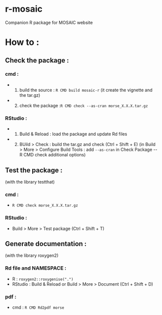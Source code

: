 r-mosaic
========

Companion R package for MOSAIC website

How to :
========

## Check the package :

### cmd :
  * 1) build the source : `R CMD build mosaic-r` (it create the vignette and the
       tar.gz)
  * 2) check the package :`R CMD check --as-cran morse_X.X.X.tar.gz`
  
### RStudio :
  * 1) Build & Reload : load the package and update Rd files
  * 2) BUild > Check : build the tar.gz and check (Ctrl + Shift + E)
     (in Build > More > Configure Build Tools :
     add `--as-cran` in Check Package -- R CMD check additional options)

## Test the package :
(with the library testthat)

### cmd :
  * `R CMD check morse_X.X.X.tar.gz`

### RStudio :
  * Build > More > Test package (Ctrl + Shift + T)

## Generate documentation :
  (with the library roxygen2)

### Rd file and NAMESPACE :
  * R : `roxygen2::roxygenise(".")`
  * RStudio : Build & Reload or Build > More > Document (Ctrl + Shift + D)

### pdf :
  * cmd : `R CMD Rd2pdf morse`
